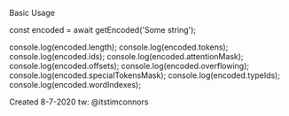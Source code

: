 Basic Usage

const encoded = await getEncoded('Some string');

console.log(encoded.length);
console.log(encoded.tokens);
console.log(encoded.ids);
console.log(encoded.attentionMask);
console.log(encoded.offsets);
console.log(encoded.overflowing);
console.log(encoded.specialTokensMask);
console.log(encoded.typeIds);
console.log(encoded.wordIndexes);


Created 8-7-2020
tw: @itstimconnors